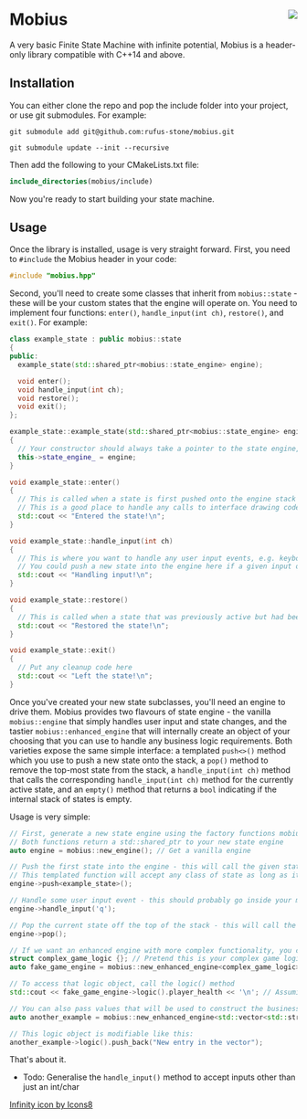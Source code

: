 # Mobius <img align="right" src="https://img.icons8.com/dotty/80/000000/infinity.png">
A very basic Finite State Machine with infinite potential, Mobius is a header-only library compatible with C++14 and above.

## Installation

You can either clone the repo and pop the include folder into your project, or use git submodules. For example:

```shell
git submodule add git@github.com:rufus-stone/mobius.git

git submodule update --init --recursive
```

Then add the following to your CMakeLists.txt file:

```cmake
include_directories(mobius/include)
```

Now you're ready to start building your state machine.

## Usage

Once the library is installed, usage is very straight forward. First, you need to `#include` the Mobius header in your code:

```cpp
#include "mobius.hpp"
```

Second, you'll need to create some classes that inherit from `mobius::state` - these will be your custom states that the engine will operate on. You need to implement four functions: `enter()`, `handle_input(int ch)`, `restore()`, and `exit()`. For example:

```cpp
class example_state : public mobius::state
{
public:
  example_state(std::shared_ptr<mobius::state_engine> engine);

  void enter();
  void handle_input(int ch);
  void restore();
  void exit();
};

example_state::example_state(std::shared_ptr<mobius::state_engine> engine)
{
  // Your constructor should always take a pointer to the state engine, in order to allow this state to push/pop other states to/from the engine
  this->state_engine_ = engine;
}

void example_state::enter()
{
  // This is called when a state is first pushed onto the engine stack
  // This is a good place to handle any calls to interface drawing code, etc.
  std::cout << "Entered the state!\n";
}

void example_state::handle_input(int ch)
{
  // This is where you want to handle any user input events, e.g. keyboard presses
  // You could push a new state into the engine here if a given input occurs, or pop the current state off the stack
  std::cout << "Handling input!\n";
}

void example_state::restore()
{
  // This is called when a state that was previously active but had been made inactive is brought back to the fore
  std::cout << "Restored the state!\n";
}

void example_state::exit()
{
  // Put any cleanup code here
  std::cout << "Left the state!\n";
}
```

Once you've created your new state subclasses, you'll need an engine to drive them. Mobius provides two flavours of state engine - the vanilla `mobius::engine` that simply handles user input and state changes, and the tastier `mobius::enhanced_engine` that will internally create an object of your choosing that you can use to handle any business logic requirements. Both varieties expose the same simple interface: a templated `push<>()` method which you use to push a new state onto the stack, a `pop()` method to remove the top-most state from the stack, a `handle_input(int ch)` method that calls the corresponding `handle_input(int ch)` method for the currently active state, and an `empty()` method that returns a `bool` indicating if the internal stack of states is empty.

Usage is very simple:


```cpp
// First, generate a new state engine using the factory functions mobius::new_engine() for a vanilla state engine, or mobius::new_enhanced_engine<>() for a tastier state engine.
// Both functions return a std::shared_ptr to your new state engine
auto engine = mobius::new_engine(); // Get a vanilla engine

// Push the first state into the engine - this will call the given stat's enter() method, and this will become the active state
// This templated function will accept any class of state as long as it is derived from the mobius::state base class
engine->push<example_state>();

// Handle some user input event - this should probably go inside your main event loop
engine->handle_input('q');

// Pop the current state off the top of the stack - this will call the state's exit() method
engine->pop();

// If we want an enhanced engine with more complex functionality, you can call mobius::new_enhanced_engine<>() instead
struct complex_game_logic {}; // Pretend this is your complex game logic
auto fake_game_engine = mobius::new_enhanced_engine<complex_game_logic>();

// To access that logic object, call the logic() method
std::cout << fake_game_engine->logic().player_health << '\n'; // Assuming the complex_game_logic object has a member called player_health, this is how you could access it

// You can also pass values that will be used to construct the business logic object
auto another_example = mobius::new_enhanced_engine<std::vector<std::string>>("One", "Two"); // This creates a new std::vector<std::string> populated with the values provided.

// This logic object is modifiable like this:
another_example->logic().push_back("New entry in the vector");

```

That's about it.

- Todo: Generalise the `handle_input()` method to accept inputs other than just an int/char






<a href="https://icons8.com/icon/78039/infinity">Infinity icon by Icons8</a>
